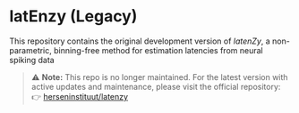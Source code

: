 # latEnzy (Legacy)

This repository contains the original development version of *latenZy*, a non-parametric, binning-free method for estimation latencies from neural spiking data

> ⚠️ **Note:** This repo is no longer maintained. For the latest version with active updates and maintenance, please visit the official repository:  
👉 [herseninstituut/latenzy](https://github.com/herseninstituut/latenzy)
